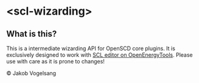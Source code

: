 # \<scl-wizarding>

## What is this?

This is a intermediate wizarding API for OpenSCD core plugins. It is exclusively designed to work with [SCL editor on OpenEnergyTools](https://openenergytools.github.io/scl-editor). Please use with care as it is prone to changes!

&copy; Jakob Vogelsang
